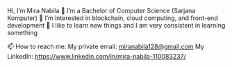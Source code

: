 Hi, I’m Mira Nabila
👀 I’m a Bachelor of Computer Science (Sarjana Komputer)
🌱 I’m interested in blockchain, cloud computing, and front-end development
💞️ I like to learn new things and I am very consistent in learning something

📫 How to reach me:
My private email: miranabila128@gmail.com
My LinkedIn: https://www.linkedin.com/in/mira-nabila-110083237/
